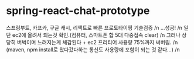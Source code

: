 # spring-react-chat-prototype
스프링부트, 카프카, 구글 캐시, 리액트로 빠른 프로토타이핑 기술검증 /n
...성공! /n
일단 ec2에 올려서 되는것 확인.(컴퓨터, 스마트폰 합 5대 다중접속 clear) /n
그러나 상당히 버벅이며 느려지는게 체감된다 + ec2 프리티어 사용량 75%까지 써버림. /n
(maven, npm install로 왔다갔다하는 통신도 사용량에 포함이 되는 것 같다...) /n
